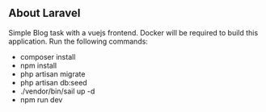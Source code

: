 ## About Laravel

Simple Blog task with a vuejs frontend. Docker will be required to build this application. Run the following commands:
- composer install
- npm install
- php artisan migrate
- php artisan db:seed
- ./vendor/bin/sail up -d
- npm run dev

